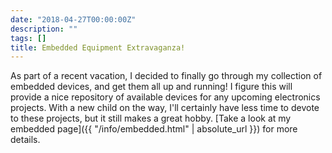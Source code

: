 ```yaml
---
date: "2018-04-27T00:00:00Z"
description: ""
tags: []
title: Embedded Equipment Extravaganza!
---
```


As part of a recent vacation, I decided to finally go through my collection of
embedded devices, and get them all up and running!  I figure this will provide
a nice repository of available devices for any upcoming electronics projects.
With a new child on the way, I'll certainly have less time to devote to these
projects, but it still makes a great hobby.  [Take a look at my embedded page]({{ "/info/embedded.html" | absolute_url }}) for more details.
